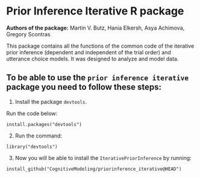 # Prior Inference Iterative R package 

**Authors of the package:** Martin V. Butz, Hania Elkersh, Asya Achimova, Gregory Scontras

This package contains all the functions of the common code of the iterative prior inference (dependent and independent of the trial order) and utterance choice models. It was designed to analyze and model data. 

## To be able to use the `prior inference iterative` package you need to follow these steps:
1. Install the package `devtools`.

Run the code below:
```
install.packages("devtools")
```

2. Run the command:
```
library("devtools")
```

3. Now you will be able to install the `IterativePriorInference` by running:
```
install_github("CognitiveModeling/priorinference_iterative@HEAD")
```
